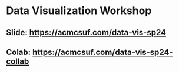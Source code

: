# Data Visualization Workshop

## Slide: https://acmcsuf.com/data-vis-sp24
## Colab:  https://acmcsuf.com/data-vis-sp24-collab
